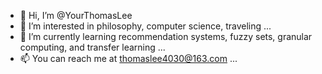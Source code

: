 - 👋 Hi, I’m @YourThomasLee
- 👀 I’m interested in philosophy, computer science, traveling ...
- 🌱 I’m currently learning recommendation systems, fuzzy sets, granular computing, and transfer learning ...
- 📫 You can reach me at thomaslee4030@163.com ...

<!---
YourThomasLee/YourThomasLee is a ✨ special ✨ repository because its `README.md` (this file) appears on your GitHub profile.
You can click the Preview link to take a look at your changes.
--->
